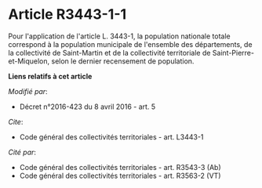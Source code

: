 # Article R3443-1-1

Pour l'application de l'article L. 3443-1, la population nationale totale correspond à la population municipale de l'ensemble
des départements, de la collectivité de Saint-Martin et de la collectivité territoriale de Saint-Pierre-et-Miquelon, selon le
dernier recensement de population.

**Liens relatifs à cet article**

_Modifié par_:

  - Décret n°2016-423 du 8 avril 2016 - art. 5

_Cite_:

  - Code général des collectivités territoriales - art. L3443-1

_Cité par_:

  - Code général des collectivités territoriales - art. R3543-3 (Ab)
  - Code général des collectivités territoriales - art. R3563-2 (VT)
